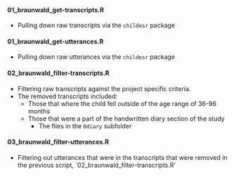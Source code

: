 
#### 01\_braunwald\_get-transcripts.R

  - Pulling down raw transcripts via the `childesr` package

#### 01\_braunwald\_get-utterances.R

  - Pulling down raw utterances via the `childesr` package

#### 02\_braunwald\_filter-transcripts.R

  - Filtering raw transcripts against the project specific criteria.  
  - The removed transcripts included:
      - Those that where the child fell outside of the age range of
        36-96 months  
      - Those that were a part of the handwritten diary section of the
        study
          - The files in the `0diary` subfolder

#### 03\_braunwald\_filter-utterances.R

  - Filtering out utterances that were in the transcripts that were
    removed in the previous script,
    \`02\_braunwald\_filter-transcripts.R’

